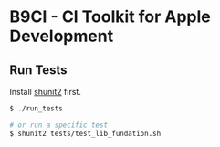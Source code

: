 # B9CI - CI Toolkit for Apple Development

## Run Tests

Install [shunit2](https://github.com/kward/shunit2) first.

```zsh
$ ./run_tests

# or run a specific test
$ shunit2 tests/test_lib_fundation.sh
```
